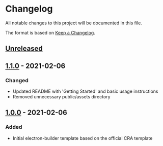 # Changelog

All notable changes to this project will be documented in this file.

The format is based on [Keep a Changelog](https://keepachangelog.com/en/1.0.0/).

## [Unreleased]

## [1.1.0] - 2021-02-06

### Changed

- Updated README with 'Getting Started' and basic usage instructions
- Removed unnecessary public/assets directory

## [1.0.0] - 2021-02-06

### Added

- Initial electron-builder template based on the official CRA template

[unreleased]: https://github.com/JLKP001/cra-template-electron
[1.1.0]: https://github.com/JLKP001/cra-template-electron
[1.0.0]: https://github.com/JLKP001/cra-template-electron
